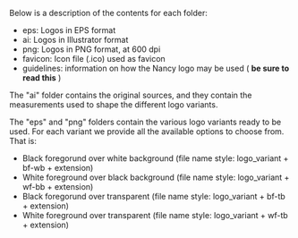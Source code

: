 Below is a description of the contents for each folder:

* eps: Logos in EPS format
* ai: Logos in Illustrator format
* png: Logos in PNG format, at 600 dpi
* favicon: Icon file (.ico) used as favicon
* guidelines: information on how the Nancy logo may be used ( **be sure to read this** )

The "ai" folder contains the original sources, and they contain the measurements used to shape the different logo variants.

The "eps" and "png" folders contain the various logo variants ready to be used. For each variant we provide all the available options to choose from. That is:

* Black foregorund over white background (file name style: logo_variant + bf-wb + extension)
* White foreground over black background (file name style: logo_variant + wf-bb + extension)
* Black foregorund over transparent (file name style: logo_variant + bf-tb + extension)
* White foreground over transparent (file name style: logo_variant + wf-tb + extension)
